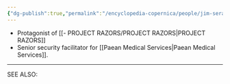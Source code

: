 ```yaml
---
{"dg-publish":true,"permalink":"/encyclopedia-copernica/people/jim-serafin/"}
---
```



* Protagonist of [[- PROJECT RAZORS/PROJECT RAZORS\|PROJECT RAZORS]]
* Senior security facilitator for [[Paean Medical Services\|Paean Medical Services]].

---
SEE ALSO:


